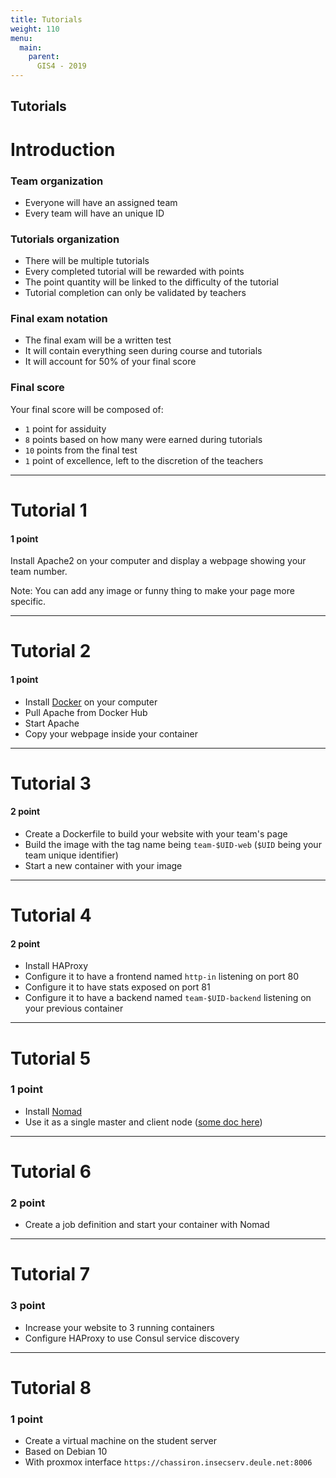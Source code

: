 ```yaml
---
title: Tutorials
weight: 110
menu:
  main:
    parent:
      GIS4 - 2019
---
```


Tutorials
---

Introduction
===

### Team organization

* Everyone will have an assigned team
* Every team will have an unique ID

### Tutorials organization

* There will be multiple tutorials
* Every completed tutorial will be rewarded with points
* The point quantity will be linked to the difficulty of the tutorial
* Tutorial completion can only be validated by teachers

### Final exam notation

* The final exam will be a written test
* It will contain everything seen during course and tutorials
* It will account for 50% of your final score

### Final score

Your final score will be composed of:

* `1` point for assiduity
* `8` points based on how many were earned during tutorials
* `10` points from the final test
* `1` point of excellence, left to the discretion of the teachers

---

Tutorial 1
===

#### 1 point

Install Apache2 on your computer and display a webpage showing your team number.

Note: You can add any image or funny thing to make your page more specific.

---

Tutorial 2
===

#### 1 point

* Install [Docker](https://docs.docker.com/install/linux/docker-ce/debian/) on your computer
* Pull Apache from Docker Hub
* Start Apache
* Copy your webpage inside your container

---

Tutorial 3
===

#### 2 point

* Create a Dockerfile to build your website with your team's page
* Build the image with the tag name being `team-$UID-web` (`$UID` being your team unique identifier)
* Start a new container with your image

---

Tutorial 4
===

#### 2 point

* Install HAProxy
* Configure it to have a frontend named `http-in` listening on port 80
* Configure it to have stats exposed on port 81
* Configure it to have a backend named `team-$UID-backend` listening on your previous container

---

Tutorial 5
===

### 1 point

* Install [Nomad](https://www.nomadproject.io/)
* Use it as a single master and client node ([some doc here](https://www.nomadproject.io/intro/getting-started/running.html))

---

Tutorial 6
===

### 2 point

* Create a job definition and start your container with Nomad

---

Tutorial 7
===

### 3 point

* Increase your website to 3 running containers
* Configure HAProxy to use Consul service discovery

---

Tutorial 8
===

### 1 point

* Create a virtual machine on the student server
* Based on Debian 10
* With proxmox interface `https://chassiron.insecserv.deule.net:8006`
